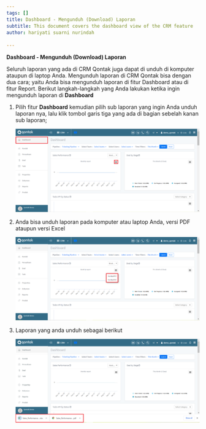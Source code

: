 ```yaml
---
tags: []
title: Dashboard - Mengunduh (Download) Laporan
subtitle: This document covers the dashboard view of the CRM feature
author: hariyati suarni nurindah

---
```

**Dashboard - Mengunduh (Download) Laporan**

Seluruh laporan yang ada di CRM Qontak juga dapat di unduh di komputer ataupun di laptop Anda. Mengunduh laporan di CRM Qontak bisa dengan dua cara; yaitu Anda bisa mengunduh laporan di fitur Dashboard atau di fitur Report. Berikut langkah-langkah yang Anda lakukan ketika ingin mengunduh laporan di **Dashboard**

1. Pilih fitur **Dashboard** kemudian pilih sub laporan yang ingin Anda unduh laporan nya, lalu klik tombol garis tiga yang ada di bagian sebelah kanan sub laporan;

   ![](/uploads/dashboardunduhlaporan1.PNG)
2. Anda bisa unduh laporan pada komputer atau laptop Anda, versi PDF ataupun versi Excel

   ![](/uploads/dahboard.png)
3. Laporan yang anda unduh sebagai berikut

   ![](/uploads/dahboard3.PNG)